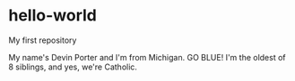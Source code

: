 # hello-world
My first repository


My name's Devin Porter and I'm from Michigan. GO BLUE! 
I'm the oldest of 8 siblings, and yes, we're Catholic.

